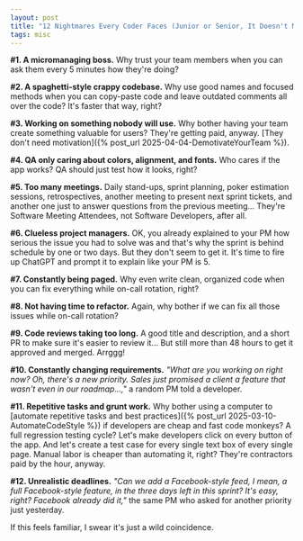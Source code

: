 ```yaml
---
layout: post
title: "12 Nightmares Every Coder Faces (Junior or Senior, It Doesn't Matter)"
tags: misc
---
```


**#1. A micromanaging boss.** Why trust your team members when you can ask them every 5 minutes how they're doing?

**#2. A spaghetti-style crappy codebase.** Why use good names and focused methods when you can copy-paste code and leave outdated comments all over the code? It's faster that way, right?

**#3. Working on something nobody will use.** Why bother having your team create something valuable for users? They're getting paid, anyway. [They don't need motivation]({% post_url 2025-04-04-DemotivateYourTeam %}).

**#4. QA only caring about colors, alignment, and fonts.** Who cares if the app works? QA should just test how it looks, right?

**#5. Too many meetings.** Daily stand-ups, sprint planning, poker estimation sessions, retrospectives, another meeting to present next sprint tickets, and another one just to answer questions from the previous meeting... They're Software Meeting Attendees, not Software Developers, after all.

**#6. Clueless project managers.** OK, you already explained to your PM how serious the issue you had to solve was and that's why the sprint is behind schedule by one or two days. But they don't seem to get it. It's time to fire up ChatGPT and prompt it to explain like your PM is 5.

**#7. Constantly being paged.** Why even write clean, organized code when you can fix everything while on-call rotation, right?

**#8. Not having time to refactor.** Again, why bother if we can fix all those issues while on-call rotation?

**#9. Code reviews taking too long.** A good title and description, and a short PR to make sure it's easier to review it... But still more than 48 hours to get it approved and merged. Arrggg!

**#10. Constantly changing requirements.** _"What are you working on right now? Oh, there's a new priority. Sales just promised a client a feature that wasn't even in our roadmap...,"_ a random PM told a developer.

**#11. Repetitive tasks and grunt work.** Why bother using a computer to [automate repetitive tasks and best practices]({% post_url 2025-03-10-AutomateCodeStyle %}) if developers are cheap and fast code monkeys? A full regression testing cycle? Let's make developers click on every button of the app. And let's create a test case for every single text box of every single page. Manual labor is cheaper than automating it, right? They're contractors paid by the hour, anyway.

**#12. Unrealistic deadlines.** _"Can we add a Facebook-style feed, I mean, a full Facebook-style feature, in the three days left in this sprint? It's easy, right? Facebook already did it,"_ the same PM who asked for another priority just yesterday.

If this feels familiar, I swear it's just a wild coincidence. 
